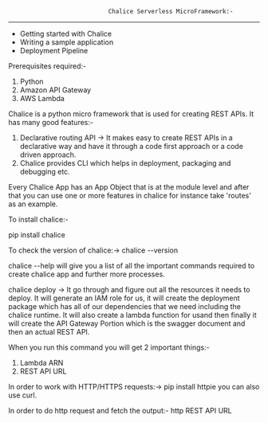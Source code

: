 							    Chalice Serverless MicroFramework:-
------------------------------------------------------------------------------------------------------------------------------------------------------------------------------------------------

- Getting started with Chalice
- Writing a sample application
- Deployment Pipeline

Prerequisites required:-

1. Python
2. Amazon API Gateway
3. AWS Lambda

Chalice is a python micro framework that is used for creating REST APIs. It has many good features:-

1. Declarative routing API -> It makes easy to create REST APIs in a declarative way and have it through a code first approach or a code driven approach.
2. Chalice provides CLI which helps in deployment, packaging and debugging etc.


Every Chalice App has an App Object that is at the module level and after that you can use one or more features in chalice for instance take 'routes' as an example.

To install chalice:-

pip install chalice

To check the version of chalice:->  chalice --version


chalice --help will give you a list of all the important commands required to create chalice app and further more processes.


chalice deploy -> It go through and figure out all the resources it needs to deploy. It will generate an IAM role for us, it will create the deployment package which has all of our
dependencies that we need including the chalice runtime. It will also create a lambda function for usand then finally it will create the API Gateway Portion which is the swagger document and 
then an actual REST API.

When you run this command you will get 2 important things:-
1. Lambda ARN
2. REST API URL

In order to work with HTTP/HTTPS requests:-> pip install httpie
you can also use curl.

In order to do http request and fetch the output:- http REST API URL
